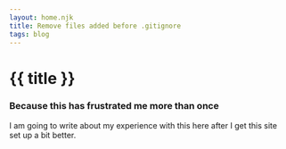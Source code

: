 ```yaml
---
layout: home.njk
title: Remove files added before .gitignore
tags: blog
---
```


# {{ title }}

### Because this has frustrated me more than once

I am going to write about my experience with this here after I get this site set up a bit better.

